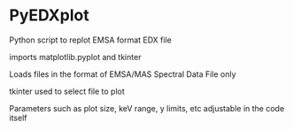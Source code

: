 # PyEDXplot
Python script to replot EMSA format EDX file

imports matplotlib.pyplot and tkinter

Loads files in the format of EMSA/MAS Spectral Data File only 

tkinter used to select file to plot

Parameters such as plot size, keV range, y limits, etc adjustable in the code itself
